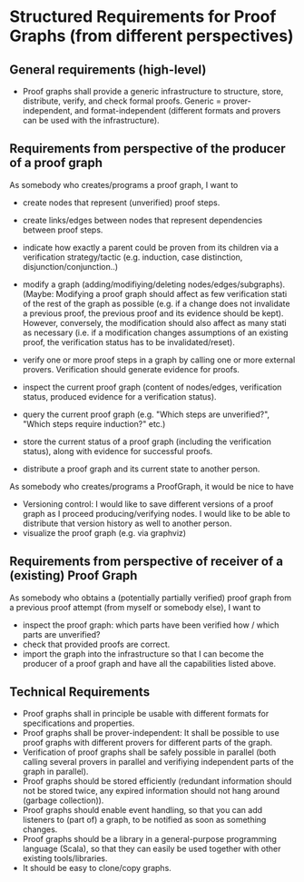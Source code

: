 Structured Requirements for Proof Graphs (from different perspectives)
===============================================

General requirements (high-level)
-----------------------------

* Proof graphs shall provide a generic infrastructure to structure,
  store, distribute, verify, and check formal proofs. Generic =
  prover-independent, and format-independent (different formats and provers can be used with the infrastructure).



Requirements from perspective of the producer of a proof graph
-----------------------------------------------------

As somebody who creates/programs a proof graph, I want to
* create nodes that represent (unverified) proof steps.
* create links/edges between nodes that represent dependencies between proof
steps.
* indicate how exactly a parent could be proven from its children via
  a verification strategy/tactic (e.g. induction, case distinction,
  disjunction/conjunction..)
* modify a graph (adding/modifiying/deleting
  nodes/edges/subgraphs). (Maybe: Modifying a proof graph should
  affect as few verification stati of the rest of the graph as
  possible (e.g. if a change does not invalidate a previous proof, the
  previous proof and its evidence should be kept). However,
  conversely, the modification should also affect as many stati as
  necessary (i.e. if a modification changes assumptions of an existing
  proof, the verification status has to be invalidated/reset).

* verify one or more proof steps in a graph by calling one or more
external provers. Verification should generate evidence for proofs.

* inspect the current proof graph (content of nodes/edges,
verification status, produced evidence for a verification status).
* query the current proof graph (e.g. "Which steps are unverified?",
  "Which steps require induction?" etc.)

* store the current status of a proof graph (including the verification
status), along with evidence for successful proofs.
* distribute a proof graph and its current state to another person.


As somebody who creates/programs a ProofGraph, it would be nice to
have
* Versioning control: I would like to save different versions of a
  proof graph as I proceed producing/verifying nodes. I would like to
  be able to distribute that version history as well to another
  person.
* visualize the proof graph (e.g. via graphviz) 




Requirements from perspective of receiver of a (existing) Proof Graph
------------------------------------------------------------

As somebody who obtains a (potentially partially verified) proof
graph from a previous proof attempt (from myself or somebody else), I
want to
* inspect the proof graph: which parts have been verified how / which
  parts are unverified?
* check that provided proofs are correct.
* import the graph into the infrastructure so that I can become the
  producer of a proof graph and have all the capabilities listed above.




Technical Requirements
----------------------

* Proof graphs shall in principle be usable with different formats for
specifications and properties.
* Proof graphs shall be prover-independent: It shall be possible to
  use proof graphs with different provers for different parts of the
  graph.
* Verification of proof graphs shall be safely possible in parallel (both
  calling several provers in parallel and verifiying independent parts
  of the graph in parallel).
* Proof graphs should be stored efficiently (redundant information
  should not be stored twice, any expired information should not hang
  around (garbage collection)).
* Proof graphs should enable event handling, so that you can add
  listeners to (part of) a graph, to be notified as soon as something
  changes.
* Proof graphs should be a library in a general-purpose programming
  language (Scala), so that they can easily be used together with other
  existing tools/libraries.
* It should be easy to clone/copy graphs.

